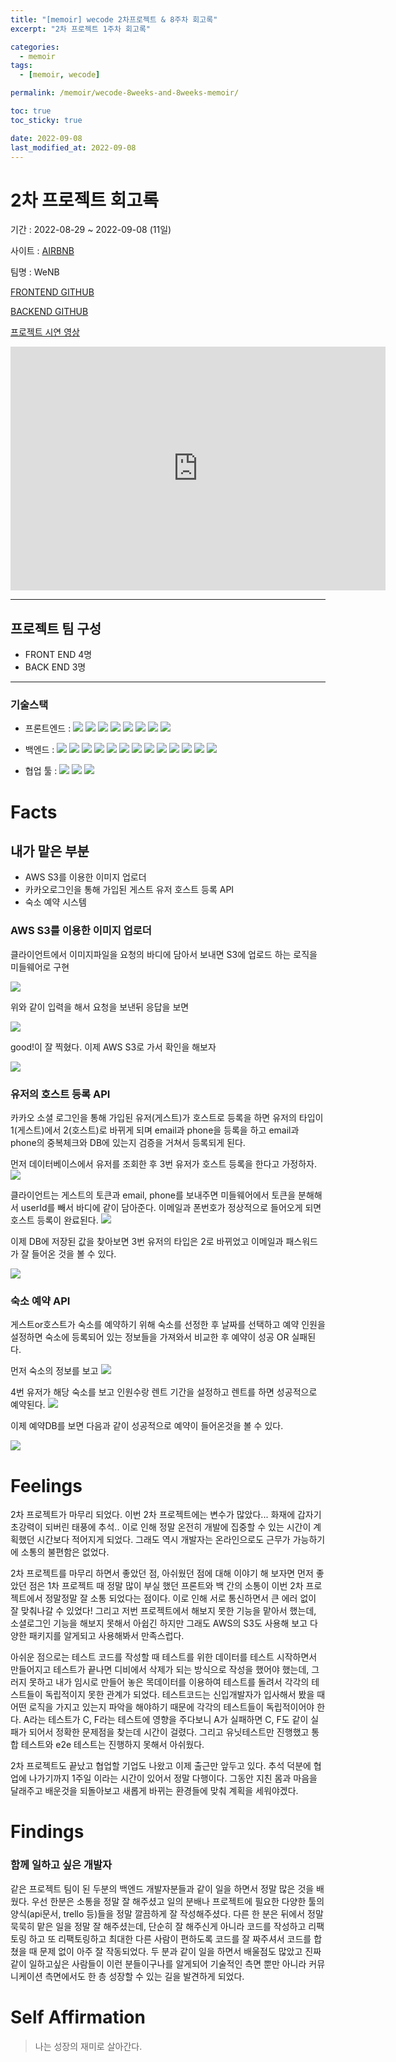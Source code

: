 ```yaml
---
title: "[memoir] wecode 2차프로젝트 & 8주차 회고록"
excerpt: "2차 프로젝트 1주차 회고록"

categories:
  - memoir
tags:
  - [memoir, wecode]

permalink: /memoir/wecode-8weeks-and-8weeks-memoir/

toc: true
toc_sticky: true

date: 2022-09-08
last_modified_at: 2022-09-08
---
```

# 2차 프로젝트 회고록

기간 : 2022-08-29 ~ 2022-09-08 (11일)

사이트 : [AIRBNB](https://www.airbnb.com/)

팀명 : WeNB

[FRONTEND GITHUB](https://github.com/wecode-bootcamp-korea/36-2nd-WeNB-frontend)

[BACKEND GITHUB](https://github.com/wecode-bootcamp-korea/36-2nd-WeNB-backend)

[프로젝트 시연 영상](https://www.youtube.com/watch?v=4i2Bv78AlmY)

<iframe width="600" height="390" src="https://www.youtube.com/embed/4i2Bv78AlmY" title="WeNB 시연 영상" frameborder="0" allow="accelerometer; autoplay; clipboard-write; encrypted-media; gyroscope; picture-in-picture" allowfullscreen></iframe>

---

## 프로젝트 팀 구성
- FRONT END 4명
- BACK END 3명

---

### 기술스택

- 프론트엔드 : <img src="https://img.shields.io/badge/JavaScript-FFCA28?style=flat-square&logo=javascript&logoColor=white"/>
  <img src="https://img.shields.io/badge/React.js-58c3cc?style=flat-square&logo=React&logoColor=white"/>
  <img src="https://img.shields.io/badge/Redux-6441a5?style=flat-square&logo=Redux&logoColor=white"/>
  <img src="https://img.shields.io/badge/CRA-58c3cc?style=flat-square&logo=Create-React-App&logoColor=white"/>
  <img src="https://img.shields.io/badge/React Router Dom-gray?style=flat-square&logo=React-Router&logoColor=F6BB43"/>
  <img src="https://img.shields.io/badge/styled components-F6BB43?style=flat-square&logo=styledcomponents&logoColor=white"/>
  <img src="https://img.shields.io/badge/eslint-000066?style=flat-square&logo=eslint&logoColor=white"/>
  <img src="https://img.shields.io/badge/prettier-00CC00?style=flat-square&logo=eslint&logoColor=white"/>

- 백엔드 : <img src="https://img.shields.io/badge/JavaScript-FFCA28?style=flat-square&logo=javascript&logoColor=white"/>
  <img src="https://img.shields.io/badge/Node.js-008000?style=flat-square&logo=Node.js&logoColor=white"/>
  <img src="https://img.shields.io/badge/Express-000080?style=flat-square&logo=Express&logoColor=white"/>
  <img src="https://img.shields.io/badge/ MySQL8.0-6441a5?style=flat-square&logo=MySQL&logoColor=white"/>
  <img src="https://img.shields.io/badge/Postman-F6BB43?style=flat-square&logo=Postman&logoColor=white"/>
  <img src="https://img.shields.io/badge/JWT-F6BB43?style=flat-square&logo=JWT&logoColor=white"/>
  <img src="https://img.shields.io/badge/jest-F6BB43?style=flat-square&logo=jest&logoColor=white"/>
  <img src="https://img.shields.io/badge/aws(EC2)-F6BB43?style=flat-square&logo=amazonaws&logoColor=white"/>
  <img src="https://img.shields.io/badge/aws(vpc)-F6BB43?style=flat-square&logo=amazonaws&logoColor=white"/>
  <img src="https://img.shields.io/badge/aws(rds)-F6BB43?style=flat-square&logo=amazonaws&logoColor=white"/>
  <img src="https://img.shields.io/badge/docker-F6BB43?style=flat-square&logo=docker&logoColor=white"/>
  <img src="https://img.shields.io/badge/nginx-F6BB43?style=flat-square&logo=nginx&logoColor=white"/>
  <img src="https://img.shields.io/badge/CI/CD-F6BB43?style=flat-square&logo=CI/CD&logoColor=white"/>

- 협업 툴 : <img src="https://img.shields.io/badge/Notion-1c1c1c?style=flat-square&logo=Notion&logoColor=white"/> <img src="https://img.shields.io/badge/Slack-553830?style=flat-square&logo=Slack&logoColor=white"/> <img src="https://img.shields.io/badge/Trello-6441a5?style=flat-square&logo=Trello&logoColor=white"/>

# Facts
## 내가 맡은 부분
- AWS S3를 이용한 이미지 업로더
- 카카오로그인을 통해 가입된 게스트 유저 호스트 등록 API
- 숙소 예약 시스템

### AWS S3를 이용한 이미지 업로더
클라이언트에서 이미지파일을 요청의 바디에 담아서 보내면 S3에 업로드 하는 로직을 미들웨어로 구현

![](../../assets/images/posts_img/Node.js/2022-08-30-postman.png)

위와 같이 입력을 해서 요청을 보낸뒤 응답을 보면

![](../../assets/images/posts_img/Node.js/2022-08-30-good.png)

good!이 잘 찍혔다. 이제 AWS S3로 가서 확인을 해보자

![](../../assets/images/posts_img/Node.js/2022-08-30-s3.png)

### 유저의 호스트 등록 API

카카오 소셜 로그인을 통해 가입된 유저(게스트)가 호스트로 등록을 하면 유저의 타입이 1(게스트)에서 2(호스트)로 바뀌게 되며 email과 phone을 등록을 하고 email과 phone의 중복체크와 DB에 있는지 검증을 거쳐서 등록되게 된다.

먼저 데이터베이스에서 유저를 조회한 후 3번 유저가 호스트 등록을 한다고 가정하자.
![](../../assets/images/posts_img/memoir/2022-09-09-host1.png)

클라이언트는 게스트의 토큰과 email, phone를 보내주면 미들웨어에서 토큰을 분해해서 userId를 빼서 바디에 같이 담아준다. 
이메일과 폰번호가 정상적으로 들어오게 되면 호스트 등록이 완료된다.
![](../../assets/images/posts_img/memoir/2022-09-09-host2.png)

이제 DB에 저장된 값을 찾아보면 3번 유저의 타입은 2로 바뀌었고 이메일과 패스워드가 잘 들어온 것을 볼 수 있다.

![](../../assets/images/posts_img/memoir/2022-09-09-host3.png)

### 숙소 예약 API
게스트or호스트가 숙소를 예약하기 위해 숙소를 선정한 후 날짜를 선택하고 예약 인원을 설정하면 숙소에 등록되어 있는 정보들을 가져와서 비교한 후 예약이 성공 OR 실패된다.

먼저 숙소의 정보를 보고
![](../../assets/images/posts_img/memoir/2022-09-09-reservation1.png)


4번 유저가 해당 숙소를 보고 인원수랑 렌트 기간을 설정하고 렌트를 하면 성공적으로 예약된다.
![](../../assets/images/posts_img/memoir/2022-09-09-reservation2.png)

이제 예약DB를 보면 다음과 같이 성공적으로 예약이 들어온것을 볼 수 있다.

![](../../assets/images/posts_img/memoir/2022-09-09-reservation3.png)
# Feelings
2차 프로젝트가 마무리 되었다. 이번 2차 프로젝트에는 변수가 많았다... 화재에 갑자기 초강력이 되버린 태풍에 추석.. 이로 인해 정말 온전히 개발에 집중할 수 있는 시간이 계획했던 시간보다 적어지게 되었다. 그래도 역시 개발자는 온라인으로도 근무가 가능하기에 소통의 불편함은 없었다. 

2차 프로젝트를 마무리 하면서 좋았던 점, 아쉬웠던 점에 대해 이야기 해 보자면 먼저 좋았던 점은 1차 프로젝트 때 정말 많이 부실 했던 프론트와 백 간의 소통이 이번 2차 프로젝트에서 정말정말 잘 소통 되었다는 점이다. 이로 인해 서로 통신하면서 큰 에러 없이 잘 맞춰나갈 수 있었다! 그리고 저번 프로젝트에서 해보지 못한 기능을 맡아서 했는데, 소셜로그인 기능을 해보지 못해서 아쉽긴 하지만 그래도 AWS의 S3도 사용해 보고 다양한 패키지를 알게되고 사용해봐서 만족스럽다. 

아쉬운 점으로는 테스트 코드를 작성할 때 테스트를 위한 데이터를 테스트 시작하면서 만들어지고 테스트가 끝나면 디비에서 삭제가 되는 방식으로 작성을 했어야 했는데, 그러지 못하고 내가 임시로 만들어 놓은 목데이터를 이용하여 테스트를 돌려서 각각의 테스트들이 독립적이지 못한 관계가 되었다. 테스트코드는 신입개발자가 입사해서 봤을 때 어떤 로직을 가지고 있는지 파악을 해야하기 때문에 각각의 테스트들이 독립적이어야 한다. A라는 테스트가 C, F라는 테스트에 영향을 주다보니 A가 실패하면 C, F도 같이 실패가 되어서 정확한 문제점을 찾는데 시간이 걸렸다. 그리고 유닛테스트만 진행했고 통합 테스트와 e2e 테스트는 진행하지 못해서 아쉬웠다.

2차 프로젝트도 끝났고 협업할 기업도 나왔고 이제 출근만 앞두고 있다. 추석 덕분에 협업에 나가기까지 1주일 이라는 시간이 있어서 정말 다행이다. 그동안 지친 몸과 마음을 달래주고 배운것을 되돌아보고 새롭게 바뀌는 환경들에 맞춰 계획을 세워야겠다.

# Findings
### 함께 일하고 싶은 개발자
같은 프로젝트 팀이 된 두분의 백엔드 개발자분들과 같이 일을 하면서 정말 많은 것을 배웠다. 우선 한분은 소통을 정말 잘 해주셨고 일의 분배나 프로젝트에 필요한 다양한 툴의 양식(api문서, trello 등)들을 정말 깔끔하게 잘 작성해주셨다. 다른 한 분은 뒤에서 정말 묵묵히 맡은 일을 정말 잘 해주셨는데, 단순히 잘 해주신게 아니라 코드를 작성하고 리팩토링 하고 또 리팩토링하고 최대한 다른 사람이 편하도록 코드를 잘 짜주셔서 코드를 합쳤을 때 문제 없이 아주 잘 작동되었다. 두 분과 같이 일을 하면서 배울점도 많았고 진짜 같이 일하고싶은 사람들이 이런 분들이구나를 알게되어 기술적인 측면 뿐만 아니라 커뮤니케이션 측면에서도 한 층 성장할 수 있는 길을 발견하게 되었다.

# Self Affirmation
> 나는 성장의 재미로 살아간다.